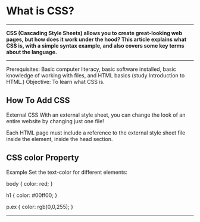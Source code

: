 # What is CSS?
---
**CSS (Cascading Style Sheets) allows you to create great-looking web pages, but how does it work under the hood? This article explains what CSS is, with a simple syntax example, and also covers some key terms about the language.**

---
Prerequisites:	Basic computer literacy, basic software installed, basic knowledge of working with files, and HTML basics (study Introduction to HTML.)
Objective:	To learn what CSS is.

## How To Add CSS
External CSS
With an external style sheet, you can change the look of an entire website by changing just one file!

Each HTML page must include a reference to the external style sheet file inside the <link> element, inside the head section.


## CSS color Property
Example
Set the text-color for different elements:

body {
  color: red;
}

h1 {
  color: #00ff00;
}

p.ex {
  color: rgb(0,0,255);
}

----